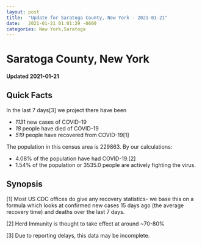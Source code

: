 ```yaml
---
layout: post
title:  "Update for Saratoga County, New York - 2021-01-21"
date:   2021-01-21 01:01:29 -0600
categories: New York,Saratoga
---
```


# Saratoga County, New York
#### Updated 2021-01-21

## Quick Facts

In the last 7 days[3] we project there have been
- *1131* new cases of COVID-19
- *18* people have died of COVID-19
- *519* people have recovered from COVID-19[1]

The population in this census area is 229863. By our calculations:
- 4.08% of the population have had COVID-19.[2]
- 1.54% of the population or 3535.0 people are actively fighting the virus.

## Synopsis




[1] Most US CDC offices do give any recovery statistics- we base this on a formula which looks at confirmed new cases
15 days ago (the average recovery time) and deaths over the last 7 days.

[2] Herd Immunity is thought to take effect at around ~70-80%

[3] Due to reporting delays, this data may be incomplete.
 
    